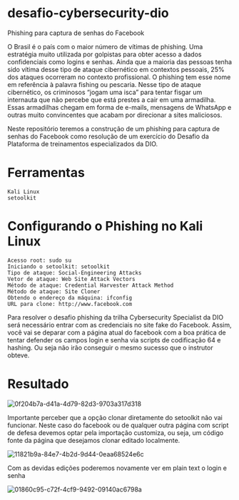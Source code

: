 # desafio-cybersecurity-dio

Phishing para captura de senhas do Facebook

O Brasil é o país com o maior número de vítimas de phishing. Uma estratégia muito utilizada por golpistas para obter acesso a dados confidenciais como logins e senhas. Ainda que a maioria das pessoas tenha sido vítima desse tipo de ataque cibernético em contextos pessoais, 25% dos ataques ocorreram no contexto profissional. O phishing tem esse nome em referência à palavra fishing ou pescaria. Nesse tipo de ataque cibernético, os criminosos “jogam uma isca” para tentar fisgar um internauta que não percebe que está prestes a cair em uma armadilha. Essas armadilhas chegam em forma de e-mails, mensagens de WhatsApp e outras muito convincentes que acabam por direcionar a sites maliciosos. 

Neste repositório teremos a construção de um phishing para captura de senhas do Facebook como resolução de um exercício do Desafio da Plataforma de treinamentos especializados da DIO.

# Ferramentas

    Kali Linux
    setoolkit

# Configurando o Phishing no Kali Linux

    Acesso root: sudo su
    Iniciando o setoolkit: setoolkit
    Tipo de ataque: Social-Engineering Attacks
    Vetor de ataque: Web Site Attack Vectors
    Método de ataque: Credential Harvester Attack Method 
    Método de ataque: Site Cloner
    Obtendo o endereço da máquina: ifconfig
    URL para clone: http://www.facebook.com

Para resolver o desafio phishing da trilha Cybersecurity Specialist da DIO será necessário entrar com as credenciais no site fake do Facebook. Assim, você vai se deparar com a página atual do facebook com a boa prática de tentar defender os campos login e senha via scripts de codificação 64 e hashing. Ou seja não irão conseguir o mesmo sucesso que o instrutor obteve. 

# Resultado

![0f204b7a-d41a-4d79-82d3-9703a317d318](https://github.com/user-attachments/assets/46321fac-1239-4b85-a2f8-0813727df118)

Importante perceber que a opção clonar diretamente do setoolkit não vai funcionar. 
Neste caso do facebook ou de qualquer outra página com script de defesa devemos optar pela importação customiza, ou seja, um código fonte da página que desejamos clonar editado localmente.

![11821b9a-84e7-4b2d-9d44-0eaa68524e6c](https://github.com/user-attachments/assets/58fed615-e849-49ce-be96-79a4d777e2ab)

Com as devidas edições poderemos novamente ver em plain text o login e senha

![01860c95-c72f-4cf9-9492-09140ac6798a](https://github.com/user-attachments/assets/8eb2f86d-9c25-4a5f-ac0f-7edce5dc8b69)



